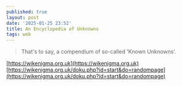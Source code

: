 ```yaml
---
published: true
layout: post
date: '2025-01-25 23:52'
title: An Encyclopedia of Unknowns
tags: web 
---
```

> That's to say, a compendium of so-called 'Known Unknowns'.

[https://wikenigma.org.uk](https://wikenigma.org.uk)  
[https://wikenigma.org.uk/doku.php?id=start&do=randompage](https://wikenigma.org.uk/doku.php?id=start&do=randompage)
